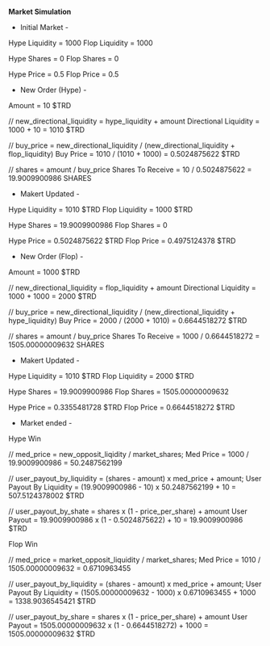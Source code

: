 <b> Market Simulation </b>

- Initial Market -

Hype Liquidity = 1000
Flop Liquidity = 1000

Hype Shares = 0
Flop Shares = 0

Hype Price = 0.5
Flop Price = 0.5

- New Order (Hype) -

Amount = 10 $TRD

// new_directional_liquidity = hype_liquidity + amount
Directional Liquidity = 1000 + 10 = 1010 $TRD

// buy_price = new_directional_liquidity / (new_directional_liquidity + flop_liquidity)
Buy Price = 1010 / (1010 + 1000) = 0.5024875622 $TRD

// shares = amount / buy_price
Shares To Receive = 10 / 0.5024875622 = 19.9009900986 SHARES

- Makert Updated -

Hype Liquidity = 1010 $TRD
Flop Liquidity = 1000 $TRD

Hype Shares = 19.9009900986
Flop Shares = 0

Hype Price = 0.5024875622 $TRD
Flop Price = 0.4975124378 $TRD

- New Order (Flop) -

Amount = 1000 $TRD

// new_directional_liquidity = flop_liquidity + amount
Directional Liquidity = 1000 + 1000 = 2000 $TRD

// buy_price = new_directional_liquidity / (new_directional_liquidity + hype_liquidity)
Buy Price = 2000 / (2000 + 1010) = 0.6644518272 $TRD

// shares = amount / buy_price
Shares To Receive = 1000 / 0.6644518272 = 1505.00000009632 SHARES

- Makert Updated -

Hype Liquidity = 1010 $TRD
Flop Liquidity = 2000 $TRD

Hype Shares = 19.9009900986
Flop Shares = 1505.00000009632

Hype Price = 0.3355481728 $TRD
Flop Price = 0.6644518272 $TRD

- Market ended -

Hype Win

// med_price = new_opposit_liqidity / market_shares;
Med Price = 1000 / 19.9009900986 = 50.2487562199

// user_payout_by_liquidity = (shares - amount) x med_price + amount;
User Payout By Liquidity = (19.9009900986 - 10) x 50.2487562199 + 10 = 507.5124378002 $TRD

// user_payout_by_shate = shares x (1 - price_per_share) + amount
User Payout = 19.9009900986 x (1 - 0.5024875622) + 10 = 19.9009900986 $TRD

Flop Win

// med_price = market_opposit_liquidity / market_shares;
Med Price = 1010 / 1505.00000009632 = 0.6710963455

// user_payout_by_liquidity = (shares - amount) x med_price + amount;
User Payout By Liquidity = (1505.00000009632 - 1000) x 0.6710963455 + 1000 = 1338.9036545421 $TRD

// user_payout_by_share = shares x (1 - price_per_share) + amount
User Payout = 1505.00000009632 x (1 - 0.6644518272) + 1000 = 1505.00000009632 $TRD
